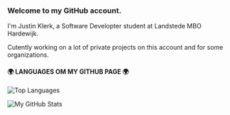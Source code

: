 ### Welcome to my GitHub account.

I'm Justin Klerk, a Software Developter student at Landstede MBO Hardewijk.

Cutently working on a lot of private projects on this account and for some organizations.

#### 🌍 LANGUAGES OM MY GITHUB PAGE 🌍
![Top Languages](https://github-readme-stats.vercel.app/api/top-langs/?username=jcklerk&theme=dark)

![My GitHub Stats](https://github-readme-stats.vercel.app/api?username=jcklerk&theme=dark&show_icons=true)


<!--
**jcklerk/jcklerk** is a ✨ _special_ ✨ repository because its `README.md` (this file) appears on your GitHub profile.

Here are some ideas to get you started:

- 🔭 I’m currently working on ...
- 🌱 I’m currently learning ...s
- 👯 I’m looking to collaborate on ...
- 🤔 I’m looking for help with ...
- 💬 Ask me about ...
- 📫 How to reach me: ...
- 😄 Pronouns: ...
- ⚡ Fun fact: ...
-->
